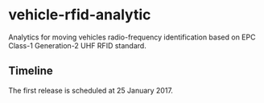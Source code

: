 # vehicle-rfid-analytic
Analytics for moving vehicles radio-frequency identification based on EPC Class-1 Generation-2 UHF RFID standard.

## Timeline
The first release is scheduled at 25 January 2017.
